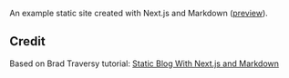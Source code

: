 An example static site created with Next.js and Markdown ([preview](https://project-8b0b5d1d3a.vercel.app/)).

## Credit

Based on Brad Traversy tutorial: [Static Blog With Next.js and Markdown](https://www.youtube.com/watch?v=MrjeefD8sac)


